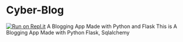 # Cyber-Blog
[![Run on Repl.it](https://repl.it/badge/github/DivyanshByte/Cyber-Blog)](https://repl.it/github/DivyanshByte/Cyber-Blog)
A Blogging App Made with Python and Flask
This is A Blogging App Made with Python Flask, Sqlalchemy
